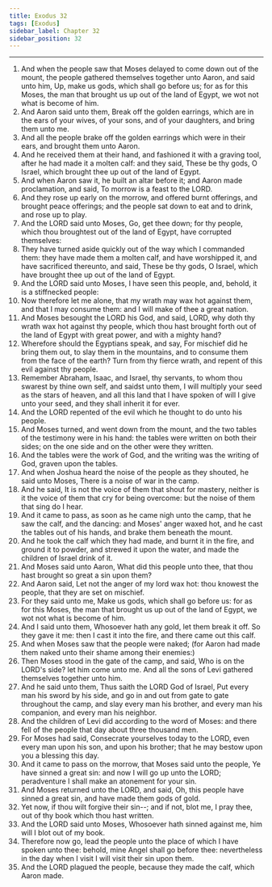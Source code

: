 ```yaml
---
title: Exodus 32
tags: [Exodus]
sidebar_label: Chapter 32
sidebar_position: 32
---
```


---
1. And when the people saw that Moses delayed to come down out of the mount, the people gathered themselves together unto Aaron, and said unto him, Up, make us gods, which shall go before us; for as for this Moses, the man that brought us up out of the land of Egypt, we wot not what is become of him.
2. And Aaron said unto them, Break off the golden earrings, which are in the ears of your wives, of your sons, and of your daughters, and bring them unto me.
3. And all the people brake off the golden earrings which were in their ears, and brought them unto Aaron.
4. And he received them at their hand, and fashioned it with a graving tool, after he had made it a molten calf: and they said, These be thy gods, O Israel, which brought thee up out of the land of Egypt.
5. And when Aaron saw it, he built an altar before it; and Aaron made proclamation, and said, To morrow is a feast to the LORD.
6. And they rose up early on the morrow, and offered burnt offerings, and brought peace offerings; and the people sat down to eat and to drink, and rose up to play.
7. And the LORD said unto Moses, Go, get thee down; for thy people, which thou broughtest out of the land of Egypt, have corrupted themselves:
8. They have turned aside quickly out of the way which I commanded them: they have made them a molten calf, and have worshipped it, and have sacrificed thereunto, and said, These be thy gods, O Israel, which have brought thee up out of the land of Egypt.
9. And the LORD said unto Moses, I have seen this people, and, behold, it is a stiffnecked people:
10. Now therefore let me alone, that my wrath may wax hot against them, and that I may consume them: and I will make of thee a great nation.
11. And Moses besought the LORD his God, and said, LORD, why doth thy wrath wax hot against thy people, which thou hast brought forth out of the land of Egypt with great power, and with a mighty hand?
12. Wherefore should the Egyptians speak, and say, For mischief did he bring them out, to slay them in the mountains, and to consume them from the face of the earth? Turn from thy fierce wrath, and repent of this evil against thy people.
13. Remember Abraham, Isaac, and Israel, thy servants, to whom thou swarest by thine own self, and saidst unto them, I will multiply your seed as the stars of heaven, and all this land that I have spoken of will I give unto your seed, and they shall inherit it for ever.
14. And the LORD repented of the evil which he thought to do unto his people.
15. And Moses turned, and went down from the mount, and the two tables of the testimony were in his hand: the tables were written on both their sides; on the one side and on the other were they written.
16. And the tables were the work of God, and the writing was the writing of God, graven upon the tables.
17. And when Joshua heard the noise of the people as they shouted, he said unto Moses, There is a noise of war in the camp.
18. And he said, It is not the voice of them that shout for mastery, neither is it the voice of them that cry for being overcome: but the noise of them that sing do I hear.
19. And it came to pass, as soon as he came nigh unto the camp, that he saw the calf, and the dancing: and Moses' anger waxed hot, and he cast the tables out of his hands, and brake them beneath the mount.
20. And he took the calf which they had made, and burnt it in the fire, and ground it to powder, and strewed it upon the water, and made the children of Israel drink of it.
21. And Moses said unto Aaron, What did this people unto thee, that thou hast brought so great a sin upon them?
22. And Aaron said, Let not the anger of my lord wax hot: thou knowest the people, that they are set on mischief.
23. For they said unto me, Make us gods, which shall go before us: for as for this Moses, the man that brought us up out of the land of Egypt, we wot not what is become of him.
24. And I said unto them, Whosoever hath any gold, let them break it off. So they gave it me: then I cast it into the fire, and there came out this calf.
25. And when Moses saw that the people were naked; (for Aaron had made them naked unto their shame among their enemies:)
26. Then Moses stood in the gate of the camp, and said, Who is on the LORD's side? let him come unto me. And all the sons of Levi gathered themselves together unto him.
27. And he said unto them, Thus saith the LORD God of Israel, Put every man his sword by his side, and go in and out from gate to gate throughout the camp, and slay every man his brother, and every man his companion, and every man his neighbor.
28. And the children of Levi did according to the word of Moses: and there fell of the people that day about three thousand men.
29. For Moses had said, Consecrate yourselves today to the LORD, even every man upon his son, and upon his brother; that he may bestow upon you a blessing this day.
30. And it came to pass on the morrow, that Moses said unto the people, Ye have sinned a great sin: and now I will go up unto the LORD; peradventure I shall make an atonement for your sin.
31. And Moses returned unto the LORD, and said, Oh, this people have sinned a great sin, and have made them gods of gold.
32. Yet now, if thou wilt forgive their sin--; and if not, blot me, I pray thee, out of thy book which thou hast written.
33. And the LORD said unto Moses, Whosoever hath sinned against me, him will I blot out of my book.
34. Therefore now go, lead the people unto the place of which I have spoken unto thee: behold, mine Angel shall go before thee: nevertheless in the day when I visit I will visit their sin upon them.
35. And the LORD plagued the people, because they made the calf, which Aaron made.